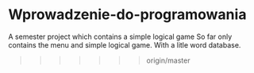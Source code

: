 # Wprowadzenie-do-programowania
A semester project which contains a simple logical game
So far only contains the menu and simple logical game. With a litle word database.
>>>>>>> origin/master

